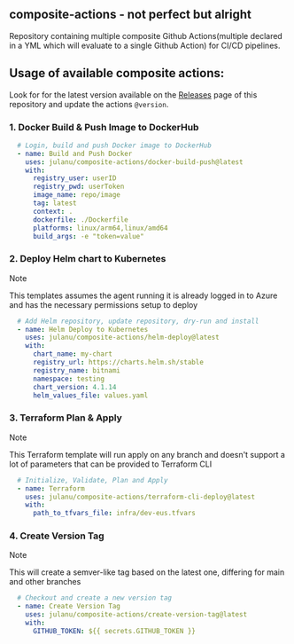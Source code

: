 ## composite-actions - not perfect but alright
Repository containing multiple composite Github Actions(multiple declared in a YML which will evaluate to a single Github Action) for CI/CD pipelines.
<br/>

## Usage of available composite actions:
Look for for the latest version available on the [Releases](https://github.com/julanu/composite-actions/releases) page of this repository and update the actions `@version`.


### 1. Docker Build & Push Image to DockerHub
```yaml
  # Login, build and push Docker image to DockerHub
  - name: Build and Push Docker
    uses: julanu/composite-actions/docker-build-push@latest
    with:
      registry_user: userID
      registry_pwd: userToken
      image_name: repo/image
      tag: latest
      context: .
      dockerfile: ./Dockerfile
      platforms: linux/arm64,linux/amd64
      build_args: -e "token=value"
```
### 2. Deploy Helm chart to Kubernetes  
> [!NOTE]  
> This templates assumes the agent running it is already logged in to Azure and has the necessary permissions setup to deploy
```yaml
  # Add Helm repository, update repository, dry-run and install
  - name: Helm Deploy to Kubernetes
    uses: julanu/composite-actions/helm-deploy@latest
    with:
      chart_name: my-chart
      registry_url: https://charts.helm.sh/stable
      registry_name: bitnami
      namespace: testing
      chart_version: 4.1.14
      helm_values_file: values.yaml
```
### 3. Terraform Plan & Apply
> [!NOTE]  
> This Terraform template will run apply on any branch and doesn't support a lot of parameters that can be provided to Terraform CLI 
```yaml
  # Initialize, Validate, Plan and Apply 
  - name: Terraform
    uses: julanu/composite-actions/terraform-cli-deploy@latest
    with:
      path_to_tfvars_file: infra/dev-eus.tfvars
``` 
### 4. Create Version Tag
> [!NOTE]  
> This will create a semver-like tag based on the latest one, differing for main and other branches

```yaml
  # Checkout and create a new version tag
  - name: Create Version Tag
    uses: julanu/composite-actions/create-version-tag@latest
    with:
      GITHUB_TOKEN: ${{ secrets.GITHUB_TOKEN }}
```